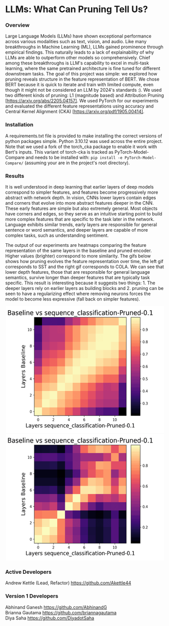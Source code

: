 # LLMs: What Can Pruning Tell Us?

### Overview
Large Language Models (LLMs) have shown exceptional performance across various modalities such as text, vision, and audio. Like many breakthroughs in Machine Learning (ML), LLMs gained prominence through empirical findings. This naturally leads to a lack of explainability of why LLMs are able to outperform other models so comprehensively. Chief among these breakthroughs is LLM's capability to excel in multi-task learning, where the same pretrained architecture is fine tuned for different downstream tasks. The goal of this project was simple: we explored how pruning reveals structure in the feature representation of BERT. We chose BERT because it is quick to iterate and train with limited compute, even though it might not be considered an LLM by 2024's standards :). We used two different kinds of pruning: L1 (magnitude based) and Attribution Pruning [https://arxiv.org/abs/2205.04157]. We used PyTorch for our experiments and evaluated the different feature representations using accuracy and Central Kernel Alignment (CKA) [https://arxiv.org/pdf/1905.00414].

### Installation
A requirements.txt file is provided to make installing the correct versions of python packages simple. Python 3.10.12 was used across the entire project. Note that we used a fork of the torch_cka package to enable it work with Bert's inputs. This variant of torch-cka is tracked as PyTorch-Model-Compare and needs to be installed with: `pip install -e PyTorch-Model-Compare/` (assuming your are in the project's root directory).

### Results
It is well understood in deep learning that earlier layers of deep models correspond to simpler features, and features become progressively more abstract with network depth. In vision, CNNs lower layers contain edges and corners that evolve into more abstract features deeper in the CNN. These early features are simple but also extremely general. Most objects have corners and edges, so they serve as an intuitive starting point to build more complex features that are specific to the task later in the network. Language exhibits similar trends, early layers are responsible for general sentence or word semantics, and deeper layers are capable of more complex tasks, such as understanding sentiment. 

The output of our experiments are heatmaps comparing the feature representation of the same layers in the baseline and pruned encoder. Higher values (brighter) correspond to more similarity. The gifs below shows how pruning evolves the feature representation over time, the left gif corresponds to SST and the right gif corresponds to COLA. We can see that lower depth features, those that are responsible for general language semantics, survive longer than deeper features that are typically task specific. This result is interesting because it suggests two things: 1. The deeper layers rely on earlier layers as building blocks and 2. pruning can be seen to have a regularizing effect where removing neurons forces the model to become less expressive (fall back on simpler features). 

<p align="center">
<img src="media/trained_sst2.gif" alt="sst_cka" width="500" height="400"/>
<img src="media/cola.gif" alt="cola_cka" width="500" height="400"/>
</p>

### Active Developers
Andrew Kettle (Lead, Refactor)   https://github.com/Akettle44

### Version 1 Developers
Abhinand Ganesh        https://github.com/AbhinandG  
Brianna Gautama        https://github.com/briannagautama  
Diya Saha              https://github.com/DiyadotSaha  
